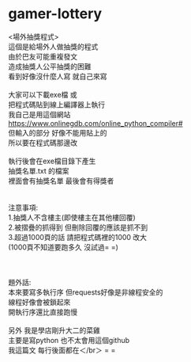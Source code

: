 # gamer-lottery</br>
<場外抽獎程式></br>
這個是給場外人做抽獎的程式</br>
由於巴友可能重複發文</br>
造成抽獎人公平抽獎的困難</br>
看到好像沒什麼人寫 就自己來寫</br>
</br>
大家可以下載exe檔 或</br>
把程式碼貼到線上編譯器上執行</br>
我自己是用這個網站</br>
https://www.onlinegdb.com/online_python_compiler#</br>
但輸入的部分 好像不能用貼上的</br>
所以要在程式碼那邊改</br>
</br>
執行後會在exe檔目錄下產生</br>
抽獎名單.txt 的檔案</br>
裡面會有抽獎名單 最後會有得獎者</br>
</br>
</br>
注意事項:</br>
1.抽獎人不含樓主(即使樓主在其他樓回覆)</br>
2.被摺疊的抓得到 但刪除回覆的應該是抓不到</br>
3.超過1000頁的話 請把程式碼裡的1000 改大</br>
(1000頁不知道要跑多久 沒試過= =)</br>
</br>
</br>
</br>
題外話:</br>
本來要寫多執行序 但requests好像是非線程安全的</br>
線程好像會被鎖起來</br>
開執行序還比直接跑慢</br>
</br>
另外 我是學店剛升大二的菜雞</br>
主要是寫python 也不太會用這個github</br>
我這篇文 每行後面都在＜/br＞ = =
